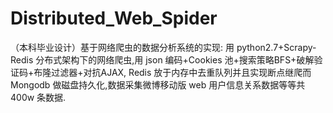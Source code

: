 # Distributed_Web_Spider
（本科毕业设计）基于网络爬虫的数据分析系统的实现: 用 python2.7+Scrapy-Redis 分布式架构下的网络爬虫,用 json 编码+Cookies 池+搜索策略BFS+破解验证码+布隆过滤器+对抗AJAX, Redis 放于内存中去重队列并且实现断点继爬而 Mongodb 做磁盘持久化,数据采集微博移动版 web 用户信息关系数据等等共 400w 条数据.
